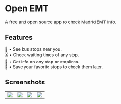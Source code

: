 # Open EMT
A free and open source app to check Madrid EMT info.

## Features
🚏 • See bus stops near you.\
⏳ • Check waiting times of any stop.\
📍 • Get info on any stop or stoplines.\
📝 • Save your favorite stops to check them later.

## Screenshots
<table>
  <tr>
    <td>
      <img src="https://user-images.githubusercontent.com/33253306/141458535-88900c5b-b8f2-466b-a971-919bcc98640a.png">
    </td>
    <td>
      <img src="https://user-images.githubusercontent.com/33253306/141458540-0465dd99-f3af-417e-bd70-0df807d251e1.png">
    </td>
    <td>
      <img src="https://user-images.githubusercontent.com/33253306/141458545-3e206086-baab-45de-acf6-a0b8ce739aeb.png">
    </td>
    <td>
      <img src="https://user-images.githubusercontent.com/33253306/141458550-cca462f0-b986-4feb-bec4-85f73f94d0f3.png">
    </td>
  </tr>
</table>
